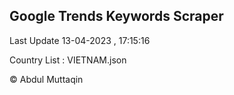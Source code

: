 

## Google Trends Keywords Scraper 
 
Last Update 13-04-2023 , 17:15:16

Country List :
VIETNAM.json



© Abdul Muttaqin 
